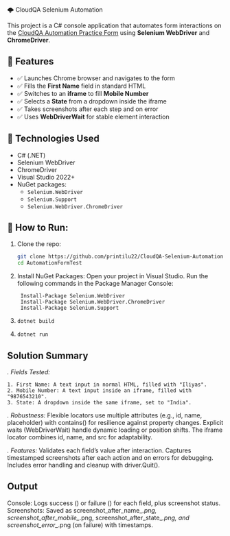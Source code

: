 🌩️ CloudQA Selenium Automation

This project is a C# console application that automates form interactions on the [CloudQA Automation Practice Form](https://app.cloudqa.io/home/AutomationPracticeForm) using **Selenium WebDriver** and **ChromeDriver**.

## 📌 Features

- ✅ Launches Chrome browser and navigates to the form
- ✅ Fills the **First Name** field in standard HTML
- ✅ Switches to an **iframe** to fill **Mobile Number**
- ✅ Selects a **State** from a dropdown inside the iframe
- ✅ Takes screenshots after each step and on error
- ✅ Uses **WebDriverWait** for stable element interaction

## 🔧 Technologies Used

- C# (.NET)
- Selenium WebDriver
- ChromeDriver
- Visual Studio 2022+
- NuGet packages:
  - `Selenium.WebDriver`
  - `Selenium.Support`
  - `Selenium.WebDriver.ChromeDriver`

## 🚀 How to Run:
1. Clone the repo:
   ```bash
   git clone https://github.com/printilu22/CloudQA-Selenium-Automation.git
   cd AutomationFormTest

2. Install NuGet Packages:
     Open your project in Visual Studio.
     Run the following commands in the Package Manager Console:
   
        Install-Package Selenium.WebDriver
        Install-Package Selenium.WebDriver.ChromeDriver
        Install-Package Selenium.Support
   
4. `dotnet build`
5. `dotnet run`


## Solution Summary

*. Fields Tested:*

    1. First Name: A text input in normal HTML, filled with "Iliyas".
    2. Mobile Number: A text input inside an iframe, filled with "9876543210".
    3. State: A dropdown inside the same iframe, set to "India".

*. Robustness:*
    Flexible locators use multiple attributes (e.g., id, name, placeholder) with contains() for resilience against property changes.
    Explicit waits (WebDriverWait) handle dynamic loading or position shifts.
    The iframe locator combines id, name, and src for adaptability.

*. Features:*
    Validates each field’s value after interaction.
    Captures timestamped screenshots after each action and on errors for debugging.
    Includes error handling and cleanup with driver.Quit().


## Output

Console: Logs success () or failure () for each field, plus screenshot status.
Screenshots: Saved as screenshot_after_name_*.png, screenshot_after_mobile_*.png, screenshot_after_state_*.png, and screenshot_error_*.png (on failure) with timestamps.


       



